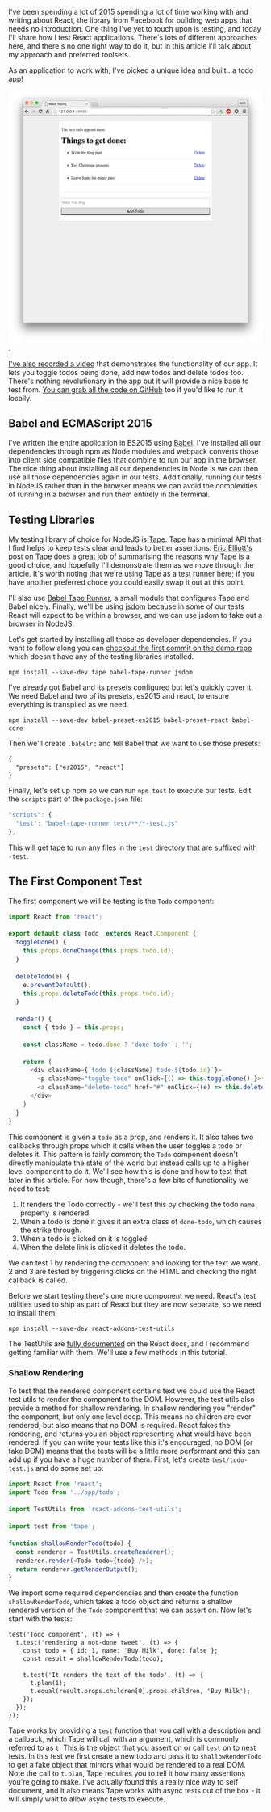 I've been spending a lot of 2015 spending a lot of time working with and writing about React, the library from Facebook for building web apps that needs no introduction. One thing I've yet to touch upon is testing, and today I'll share how I test React applications. There's lots of different approaches here, and there's no one right way to do it, but in this article I'll talk about my approach and preferred toolsets.

As an application to work with, I've picked a unique idea and built...a todo app! 

![](todo-screen.png).

[I've also recorded a video](http://quick.as/om8s6xg7) that demonstrates the functionality of our app. It lets you toggle todos being done, add new todos and delete todos too. There's nothing revolutionary in the app but it will provide a nice base to test from. [You can grab all the code on GitHub](https://github.com/jackfranklin/todo-react-testing) too if you'd like to run it locally.

## Babel and ECMAScript 2015

I've written the entire application in ES2015 using [Babel](http://babeljs.io). I've installed all our dependencies through npm as Node modules and webpack converts those into client side compatible files that combine to run our app in the browser. The nice thing about installing all our dependencies in Node is we can then use all those dependencies again in our tests. Additionally, running our tests in NodeJS rather than in the browser means we can avoid the complexities of running in a browser and run them entirely in the terminal.

## Testing Libraries

My testing library of choice for NodeJS is [Tape](https://github.com/substack/tape). Tape has a minimal API that I find helps to keep tests clear and leads to better assertions. [Eric Elliott's post on Tape](https://medium.com/javascript-scene/why-i-use-tape-instead-of-mocha-so-should-you-6aa105d8eaf4) does a great job of summarising the reasons why Tape is a good choice, and hopefully I'll demonstrate them as we move through the article. It's worth noting that we're using Tape as a test runner here; if you have another preferred choce you could easily swap it out at this point.

I'll also use [Babel Tape Runner](https://github.com/wavded/babel-tape-runner), a small module that configures Tape and Babel nicely. Finally, we'll be using [jsdom](https://github.com/tmpvar/jsdom) because in some of our tests React will expect to be within a browser, and we can use jsdom to fake out a browser in NodeJS.

Let's get started by installing all those as developer dependencies. If you want to follow along you can [checkout the first commit on the demo repo](https://github.com/jackfranklin/todo-react-testing/commit/408de34721a9cbfe36c7d880897c792d1739b46b) which doesn't have any of the testing libraries installed.

```
npm install --save-dev tape babel-tape-runner jsdom
```

I've already got Babel and its presets configured but let's quickly cover it. We need Babel and two of its presets, es2015 and react, to ensure everything is transpiled as we need.

```
npm install --save-dev babel-preset-es2015 babel-preset-react babel-core
```

Then we'll create `.babelrc` and tell Babel that we want to use those presets:

```
{
  "presets": ["es2015", "react"]
}
```

Finally, let's set up npm so we can run `npm test` to execute our tests. Edit the `scripts` part of the `package.json` file:

```js
"scripts": {
  "test": "babel-tape-runner test/**/*-test.js"
},
```

This will get tape to run any files in the `test` directory that are suffixed with `-test`.

## The First Component Test

The first component we will be testing is the `Todo` component:

```js
import React from 'react';

export default class Todo  extends React.Component {
  toggleDone() {
    this.props.doneChange(this.props.todo.id);
  }

  deleteTodo(e) {
    e.preventDefault();
    this.props.deleteTodo(this.props.todo.id);
  }

  render() {
    const { todo } = this.props;

    const className = todo.done ? 'done-todo' : '';

    return (
      <div className={`todo ${className} todo-${todo.id}`}>
        <p className="toggle-todo" onClick={() => this.toggleDone() }>{ todo.name }</p>
        <a className="delete-todo" href="#" onClick={(e) => this.deleteTodo(e) }>Delete</a>
      </div>
    )
  }
}
```

This component is given a `todo` as a prop, and renders it. It also takes two callbacks through props which it calls when the user toggles a todo or deletes it. This pattern is fairly common; the `Todo` component doesn't directly manipulate the state of the world but instead calls up to a higher level component to do it. We'll see how this is done and how to test that later in this article. For now though, there's a few bits of functionality we need to test:

1. It renders the Todo correctly - we'll test this by checking the todo `name` property is rendered.
2. When a todo is done it gives it an extra class of `done-todo`, which causes the strike through.
2. When a todo is clicked on it is toggled.
3. When the delete link is clicked it deletes the todo.

We can test 1 by rendering the component and looking for the text we want. 2 and 3 are tested by triggering clicks on the HTML and checking the right callback is called.

Before we start testing there's one more component we need. React's test utilities used to ship as part of React but they are now separate, so we need to install them:

```
npm install --save-dev react-addons-test-utils
```

The TestUtils are [fully documented](https://facebook.github.io/react/docs/test-utils.html) on the React docs, and I recommend getting familiar with them. We'll use a few methods in this tutorial.

### Shallow Rendering

To test that the rendered component contains text we could use the React test utils to render the component to the DOM. However, the test utils also provide a method for shallow rendering. In shallow rendering you "render" the component, but only one level deep. This means no children are ever rendered, but also means that no DOM is required. React fakes the rendering, and returns you an object representing what would have been rendered. If you can write your tests like this it's encouraged, no DOM (or fake DOM) means that the tests will be a little more performant and this can add up if you have a huge number of them. First, let's create `test/todo-test.js` and do some set up:

```js
import React from 'react';
import Todo from '../app/todo';

import TestUtils from 'react-addons-test-utils';

import test from 'tape';

function shallowRenderTodo(todo) {
  const renderer = TestUtils.createRenderer();
  renderer.render(<Todo todo={todo} />);
  return renderer.getRenderOutput();
}
```

We import some required dependencies and then create the function `shallowRenderTodo`, which takes a todo object and returns a shallow rendered version of the `Todo` component that we can assert on. Now let's start with the tests:

```
test('Todo component', (t) => {
  t.test('rendering a not-done tweet', (t) => {
    const todo = { id: 1, name: 'Buy Milk', done: false };
    const result = shallowRenderTodo(todo);

    t.test('It renders the text of the todo', (t) => {
      t.plan(1);
      t.equal(result.props.children[0].props.children, 'Buy Milk');
    });
  });
});
```

Tape works by providing a `test` function that you call with a description and a callback, which Tape will call with an argument, which is commonly referred to as `t`. This is the object that you assert on or call `test` on to nest tests. In this test we first create a new todo and pass it to `shallowRenderTodo` to get a fake object that mirrors what would be rendered to a real DOM. Note the call to `t.plan`, Tape requires you to tell it how many assertions you're going to make. I've actually found this a really nice way to self document, and it also means Tape works with async tests out of the box - it will simply wait to allow async tests to execute.

